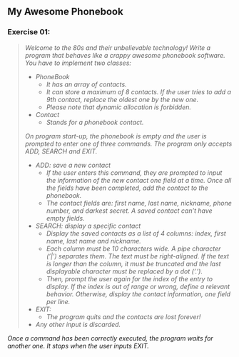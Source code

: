 ## My Awesome Phonebook
### Exercise 01:

> <i>Welcome to the 80s and their unbelievable technology! Write a program that behaves
> like a crappy awesome phonebook software.<br>
> You have to implement two classes:<br>
> * PhoneBook
>   * It has an array of contacts.
>   * It can store a maximum of 8 contacts. If the user tries to add a 9th contact,
> replace the oldest one by the new one.
>   * Please note that dynamic allocation is forbidden.
> * Contact
>   * Stands for a phonebook contact.
>
> On program start-up, the phonebook is empty and the user is prompted to enter one
> of three commands. The program only accepts ADD, SEARCH and EXIT.
> * ADD: save a new contact
>   * If the user enters this command, they are prompted to input the information
> of the new contact one field at a time. Once all the fields have been completed,
> add the contact to the phonebook.
>   * The contact fields are: first name, last name, nickname, phone number, and
darkest secret. A saved contact can’t have empty fields.
> * SEARCH: display a specific contact
>   * Display the saved contacts as a list of 4 columns: index, first name, last
>name and nickname.
>   * Each column must be 10 characters wide. A pipe character (’|’) separates
> them. The text must be right-aligned. If the text is longer than the column,
> it must be truncated and the last displayable character must be replaced by a
> dot (’.’).
>   * Then, prompt the user again for the index of the entry to display. If the index
> is out of range or wrong, define a relevant behavior. Otherwise, display the
> contact information, one field per line.
> * EXIT:
>   * The program quits and the contacts are lost forever!
> * Any other input is discarded.

Once a command has been correctly executed, the program waits for another one. It
stops when the user inputs EXIT.</i>
